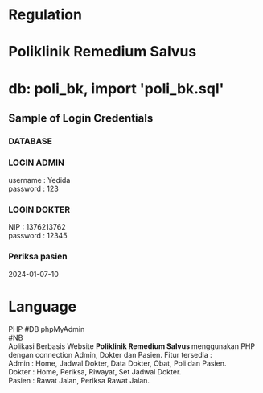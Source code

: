 # Regulation
<h1>Poliklinik Remedium Salvus</h1>
<h1>db: poli_bk, import 'poli_bk.sql'</h1>
<h2>Sample of Login Credentials</h2>
<h3>DATABASE</h3>
<h3>LOGIN ADMIN</h3>
username : Yedida<br>
password : 123
<br>
<h3>LOGIN DOKTER</h3>
NIP : 1376213762<br>
password : 12345
<br>
<h3>Periksa pasien</h3>
2024-01-07-10

# Language
PHP
#DB
phpMyAdmin
<br>
#NB <br>
Aplikasi Berbasis Website <b> Poliklinik Remedium Salvus </b> menggunakan PHP dengan connection Admin, Dokter dan Pasien.
Fitur tersedia : <br>
Admin : Home, Jadwal Dokter, Data Dokter, Obat, Poli dan Pasien. <br>
Dokter : Home, Periksa, Riwayat, Set Jadwal Dokter. <br>
Pasien : Rawat Jalan, Periksa Rawat Jalan.
